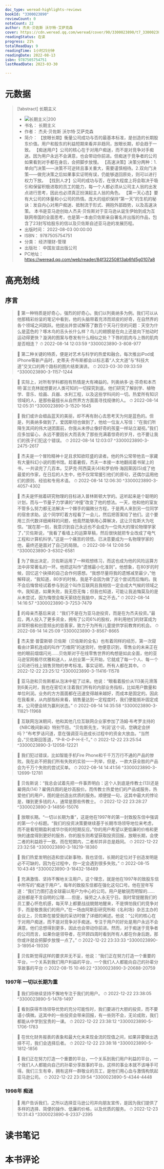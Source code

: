 ```yaml
---
doc_type: weread-highlights-reviews
bookId: "3300023890"
reviewCount: 0
noteCount: 22
author: 杰夫·贝佐斯 沃尔特·艾萨克森
cover: https://cdn.weread.qq.com/weread/cover/90/3300023890/t7_3300023890.jpg
readingStatus: 在读
progress: 21%
totalReadDay: 9
readingTime: 1小时25分钟
readingDate: 2022-08-13
isbn: 9787505754751
lastReadDate: 2023-03-30

---
```

# 元数据
> [!abstract] 长期主义
> - ![ 长期主义|200](https://cdn.weread.qq.com/weread/cover/90/3300023890/t7_3300023890.jpg)
> - 书名： 长期主义
> - 作者： 杰夫·贝佐斯 沃尔特·艾萨克森
> - 简介： 【放眼长期】衡量公司成功与否的最基本标准，是创造的长期股东价值。用户和股东的利益短期来看并非趋同，放眼长期，却会趋于一致。
【痴迷用户】公司的核心在于对用户痴迷，而不是对竞争对手痴迷。因为用户永远不会满意，也会带动你前进。但痴迷于竞争者的公司如果看到对手都在身后，会把脚步放慢。
【高速决策】决策分两种：1.单向门决策——决策不可逆转且事关重大，需要谨慎相待。2.双向门决策——做完决策之后如果事实证明有误，仍能够退回原处，则可以进行权力下放。
【找到人才】公司的成功与否，在很大程度上将会取决于吸引和保留积极进取的员工的能力，每一个人都必须从公司主人翁的出发点进行思考，因此也必须真正扮演起主人翁的角色。
【第一天心态】要有大公司的体量和小公司的热情。庞大的组织保持“第一天”的生机的秘诀：发自内心对用户痴迷、抵制流于形式、拥抱外部趋势，以及高速决策。
本书是亚马逊创始人杰夫·贝佐斯对于亚马逊从诞生伊始到成为互联网帝国的全面思考，也是第一本由贝佐斯亲自署名并出版的作品，包含了23封写给股东的信以及贝佐斯自述亚马逊的发展历程。
> - 出版时间： 2022-08-03 00:00:00
> - ISBN： 9787505754751
> - 分类： 经济理财-管理
> - 出版社： 中国友谊出版公司
> - PC地址：https://weread.qq.com/web/reader/84f32250813ab6fd5g0107a8

# 高亮划线

## 序言

> 📌 第一种特质是好奇心，强烈的好奇心。我们以列奥纳多为例。我们可以从他那精彩纷呈的笔记中看到，他的头脑带着充沛而顽皮的好奇，在自然界的各个领域之间跳跃。他提出并尝试解答了数百个天马行空的问题：天空为什么是蓝色的？啄木鸟的舌头长什么样？鸟儿的翅膀是在向上还是向下拍动时运动得更快？漩涡的图案与卷发有什么相似之处？下唇的肌肉与上唇的肌肉是否相连？ 
> ⏱ 2022-08-14 12:03:59 ^3300023890-3-808-977

> 📌 第二种关键的特质，便是对艺术与科学的热爱和融合。每次推出iPod或iPhone等新产品时，史蒂夫·乔布斯都会以标志着“人文大道”与“科技大道”交叉口的两个路标的图片结束演讲。 
> ⏱ 2023-03-30 09:33:59 ^3300023890-3-1157-1244

> 📌 实际上，对所有学科都抱有热情是大有裨益的。列奥纳多·达·芬奇和本杰明·富兰克林就想要对人类可知的一切探究到底。他们研究了解剖学、植物学、音乐、绘画、兵器、水利工程，以及这些学科间的一切。热爱所有知识领域的人，是那些最擅长从自然界方方面面寻找规律的人。 
> ⏱ 2022-08-14 12:05:31 ^3300023890-3-1520-1645

> 📌 我们或许会细品蓝天的美丽，却不再有耐心去思考天为何是蓝色的。但是，列奥纳多做到了。爱因斯坦也做到了，他给一位友人写信：“在我们所降生其间的伟大谜团面前，你我从未停止像好奇的孩童一样站立凝视。”我们应多加留心，永远不要因长大而丢失了那些充满着惊奇的岁月，也不要让我们的孩子们犯这个错误。 
> ⏱ 2022-08-14 12:03:07 ^3300023890-3-2475-2617

> 📌 杰夫是一个冒险精神十足且求知欲旺盛的读者。他的外公常带他去一家藏有大量科幻小说的图书馆。趁着暑假，杰夫一本接一本地翻阅着书架上的书，一共读完了几百本。艾萨克·阿西莫夫(4)和罗伯特·海因莱因(5)成了他最爱的作家，在日后的人生中，他不仅常常援引他们的原句，还偶尔运用他们的原则、经验和专用术语。 
> ⏱ 2022-08-14 12:06:30 ^3300023890-3-4057-4302

> 📌 杰夫是怀揣着研究物理的目标进入普林斯顿大学的。这听起来是个聪明的计划，而与一节量子力学课的“冲撞”改变了他的想法。一天，他和他的室友不管多么努力都无法解决一个棘手的偏微分方程，于是两人来到另一位同学的宿舍求助。这个同学盯着方程看了一会儿，然后把答案给了他们。这个要用三页代数详细阐释的问题，他竟然能够用心算解决，这让贝佐斯大为吃惊。“就在那一刻，我意识到自己永远也不会成为一位伟大的理论物理学家了，”贝佐斯说，“我看了看墙上的运算草稿，然后很快就把专业改成了电气工程和计算机科学。”这是一个痛苦的领悟。已决意要成为一名物理学家的他，最终还是面对了自己的局限。 
> ⏱ 2022-08-14 12:08:56 ^3300023890-3-6302-6581

> 📌 为了做出决定，贝佐斯运用了一种观想练习，而这也成为他的风险运算方法中非常著名的一环。他把这叫作“遗憾最小化准则”。他想象，在80岁的时候，回忆这个抉择的自己会作何感想。“我想尽量将我的遗憾减至最少，”他解释说，“我知道，80岁的时候，我是不会因为做了这个尝试而后悔的。我不会后悔曾经试着参与到这个叫作互联网且我相信一定会成大气候的领域之中。我知道，如果失败，我无怨无悔；但我也知道，可能让我追悔莫及的是从未尝试，因为悔恨会每天萦绕在我脑中，挥之不去。” 
> ⏱ 2022-08-14 14:16:57 ^3300023890-3-7253-7479

> 📌 的母亲杰基后来说：“我们不是在为亚马逊投资，而是在为杰夫投资。”最后，两人投入了更多资金，拥有了公司6%的股权，并利用他们的财富成为非常积极和创意频出的慈善家，致力于为所有儿童提供学前教育的机会。 
> ⏱ 2022-08-14 14:25:09 ^3300023890-3-8567-8665

> 📌 杰夫里·普雷斯顿·贝佐斯（贝佐斯的全名）也有着同样的经历，第一次窥看由计算机连成的叫作“万维网”的迷宫时，他便意识到，零售业的未来正在他的眼前熠熠闪光……贝佐斯对于在线零售世界的构想是如此全面，他的亚马逊官网极尽优雅和迷人，从创业第一天开始，它就成了每一个人、每一个公司进行线上销售货物的参考标准。事实证明，所有人都在其中。 
> ⏱ 2022-12-22 23:25:12 ^3300023890-3-11416-11578

> 📌 亚马逊和贝佐斯都从泡沫中挺了过来。他说：“眼看着股价从113美元滑落到6美元时，我也在密切关注着我们所有的内部业务指标，比如用户数量和单位利润。业务的方方面面都在迅速变得越来越好，而成本是固定的。因此在我看来，从内部指标来看，销售量达到一定程度时，我们便能抵补固定成本，公司便会转为赢利状态。” 
> ⏱ 2022-08-14 14:35:58 ^3300023890-3-11821-11968

> 📌 互联网泡沫期间，他和其他几位互联网企业家参加了汤姆·布考罗主持的《NBC晚间新闻》特别节目。“贝佐斯先生，‘利润’这个词，您确定会拼吗？”布考罗诘问道，意在强调亚马逊成长过程中的资金大放血。“当然会，”贝佐斯回答道，“P-R-O-P-H-E-T。” 
> ⏱ 2022-12-22 23:25:54 ^3300023890-3-12058-12221

> 📌 我们犯过错误，比如智能手机Fire Phone和千千万万行不通的产品的惨败。我在此不把我们所有失败的实验一一列举，但是，一款大获全胜的产品会为千万个失败的尝试买单。 
> ⏱ 2022-08-14 14:41:56 ^3300023890-3-12699-12781

> 📌 贝佐斯说：“我总会试着先把一件事弄明白：这个人到底是传教士(13)还是雇佣兵(14)？雇佣兵图的是炒高股价。而传教士热爱他们的产品或服务，热爱他们的用户，图的是创造出优质的服务。顺便提一句，这其中最大的悖论是，赚到更多钱的人，通常是那些传教士。 
> ⏱ 2022-12-22 23:28:27 ^3300023890-3-14856-15076

> 📌 放眼长期。“一切以长期为重”，这是他在1997年的第一封致股东信中强调的第一个小标题。“我们的投资决策要继续基于长期市场领导地位来考虑，而不是看短期盈利或华尔街的短期反应。”你的用户希望以更低廉的价格和更快的速度得到更好的服务，你的股东则希望获取投资回报，放眼长期，会使二者的利益趋于一致。而在短期内，二者却并非总是趋同。 
> ⏱ 2022-12-22 23:32:58 ^3300023890-3-18219-18380

> 📌 我们热爱发明创造和尝试新事物，我也坚信，长期的定位对于创造发明是必不可缺的，因为在过程中，你一定会遇到很多失败。” 
> ⏱ 2022-08-15 10:43:48 ^3300023890-3-18432-18489

> 📌 充满激情、坚持不懈地关注用户。这个理念，就是他在1997年的致股东信中所写的“痴迷于用户”。每年的致股东信都在强化这句口号。他在翌年写道：“我们力图打造全球最以用户为中心的公司。用户是敏锐而明智的……这些都是不言自明的公理……但是，操劳之人永无宁日。我时常提醒我们的员工要心怀危机感，每天早上都要战战兢兢地醒来，不是惧怕我们的竞争对手，而是敬畏我们的用户。”在一场由阿斯彭研究所和《名利场》杂志主办的会议上，贝佐斯在接受我的采访时做了详细的阐述。他说：“公司的核心在于对用户痴迷，而不是对竞争对手痴迷。专注于用户的好处是用户永远不会满意。他们总想得到更多，因此也会带动你前进。然而，对于痴迷于竞争者的公司而言，如果你是领导者，在环顾四周时看到所有人都在你身后跑，那你或许就会把脚步放慢一点了。” 
> ⏱ 2022-12-22 23:33:33 ^3300023890-3-18954-19330

> 📌 贝佐斯觉得这样的要求并无不妥，他说：“我们正在努力打造一个重要的平台，一个关系到我们用户利益的平台，一个我们人人都能向自己的孙辈分享故事的平台 
> ⏱ 2022-08-15 10:46:22 ^3300023890-3-20688-20759

### 1997年 一切以长期为重

> 📌 我们将继续坚持不懈地专注于我们的用户。 
> ⏱ 2022-12-22 23:38:05 ^3300023890-5-1478-1497

> 📌 看到获得市场领导优势的充分可能性时，我们要进行大胆的投资，而不要谨小慎微。这其中的一些投资会带来回报，有一些则不会，无论成败，我们都能从中学到宝贵的一课。 
> ⏱ 2022-12-22 23:38:12 ^3300023890-5-1706-1783

> 📌 在优化财务报表的表象和最大化未来现金流的现值之间，如果非要做出选择不可，我们会选择后者。 
> ⏱ 2022-12-22 23:38:18 ^3300023890-5-1812-1856

> 📌 我们正在努力打造一个重要的平台，一个关系到我们用户利益的平台，一个我们人人都能向自己的孙辈分享故事的平台。这样的事业本就不该唾手可得。我们三生有幸，拥有这样一群敬业的员工，是他们用心血与激情构筑起亚马逊公司。 
> ⏱ 2022-12-22 23:39:54 ^3300023890-5-4344-4448

### 1998年 痴迷

> 📌 用户告诉我们，之所以选择亚马逊公司并向朋友宣传，是因为我们提供了多样的选择、简便的操作、低廉的价格，以及优质的服务。 
> ⏱ 2022-12-23 10:31:43 ^3300023890-6-2337-2395

# 读书笔记

# 本书评论


